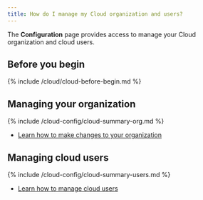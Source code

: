 ```yaml
---
title: How do I manage my Cloud organization and users?
---
```


The **Configuration** page provides access to manage your Cloud organization and cloud users.

## Before you begin

{% include /cloud/cloud-before-begin.md %}

## Managing your organization

{% include /cloud-config/cloud-summary-org.md %}

* [Learn how to make changes to your organization](/cloud/cloud-configuration/cloud-org-manage)

## Managing cloud users

{% include /cloud-config/cloud-summary-users.md %}

* [Learn how to manage cloud users](/cloud/cloud-configuration/cloud-users-manage)
